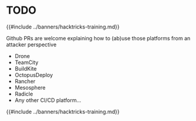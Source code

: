 # TODO

{{#include ../banners/hacktricks-training.md}}

Github PRs are welcome explaining how to (ab)use those platforms from an attacker perspective

- Drone
- TeamCity
- BuildKite
- OctopusDeploy
- Rancher
- Mesosphere
- Radicle
- Any other CI/CD platform...

{{#include ../banners/hacktricks-training.md}}





